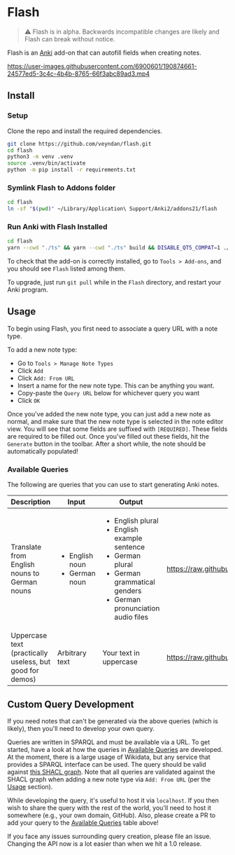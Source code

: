 # Flash

> :warning: Flash is in alpha.
> Backwards incompatible changes are likely and Flash can break without notice.

Flash is an [Anki](https://apps.ankiweb.net/) add-on that can autofill fields when creating notes.

https://user-images.githubusercontent.com/6900601/190874661-24577ed5-3c4c-4b4b-8765-66f3abc89ad3.mp4

## Install

### Setup

Clone the repo and install the required dependencies.

```bash
git clone https://github.com/veyndan/flash.git
cd flash
python3 -m venv .venv
source .venv/bin/activate 
python -m pip install -r requirements.txt
```

### Symlink Flash to Addons folder

```bash
cd flash
ln -sf "$(pwd)" ~/Library/Application\ Support/Anki2/addons21/flash  
```

### Run Anki with Flash Installed

```bash
cd flash
yarn --cwd "./ts" && yarn --cwd "./ts" build && DISABLE_QT5_COMPAT=1 ./../.venv/bin/anki
```

To check that the add-on is correctly installed, go to `Tools > Add-ons`, and you should see `Flash` listed among them.

To upgrade, just run `git pull` while in the `Flash` directory, and restart your Anki program.

## Usage

To begin using Flash, you first need to associate a query URL with a note type.

To add a new note type:

- Go to `Tools > Manage Note Types`
- Click `Add`
- Click `Add: From URL`
- Insert a name for the new note type. This can be anything you want.
- Copy-paste the `Query URL` below for whichever query you want
- Click `OK`

Once you've added the new note type, you can just add a new note as normal, and make sure that the new note type is selected in the note editor view.
You will see that some fields are suffixed with `[REQUIRED]`.
These fields are required to be filled out.
Once you've filled out these fields, hit the `Generate` button in the toolbar.
After a short while, the note should be automatically populated!

### Available Queries

The following are queries that you can use to start generating Anki notes.

| Description                                              | Input                                              | Output                                                                                                                                                              | Query URL                                                                 |
|----------------------------------------------------------|----------------------------------------------------|---------------------------------------------------------------------------------------------------------------------------------------------------------------------|---------------------------------------------------------------------------|
| Translate from English nouns to German nouns             | <ul><li>English noun</li><li>German noun</li></ul> | <ul><li>English plural</li><li>English example sentence</li><li>German plural</li><li>German grammatical genders</li><li>German pronunciation audio files</li></ul> | https://raw.githubusercontent.com/veyndan/flash/flash/master/de_en.rq     |
| Uppercase text (practically useless, but good for demos) | Arbitrary text                                     | Your text in uppercase                                                                                                                                              | https://raw.githubusercontent.com/veyndan/flash/flash/master/uppercase.rq |

## Custom Query Development

If you need notes that can't be generated via the above queries (which is likely), then you'll need to develop your own query.

Queries are written in SPARQL and must be available via a URL.
To get started, have a look at how the queries in [Available Queries](#available-queries) are developed.
At the moment, there is a large usage of Wikidata, but any service that provides a SPARQL interface can be used.
The query should be valid against [this SHACL graph](https://github.com/veyndan/flash/flash/blob/master/shapesGraph.ttl).
Note that all queries are validated against the SHACL graph when adding a new note type via `Add: From URL` (per the [Usage](#usage) section).

While developing the query, it's useful to host it via `localhost`.
If you then wish to share the query with the rest of the world, you'll need to host it somewhere (e.g., your own domain, GitHub).
Also, please create a PR to add your query to the [Available Queries](#available-queries) table above!

If you face any issues surrounding query creation, please file an issue.
Changing the API now is a lot easier than when we hit a 1.0 release.
